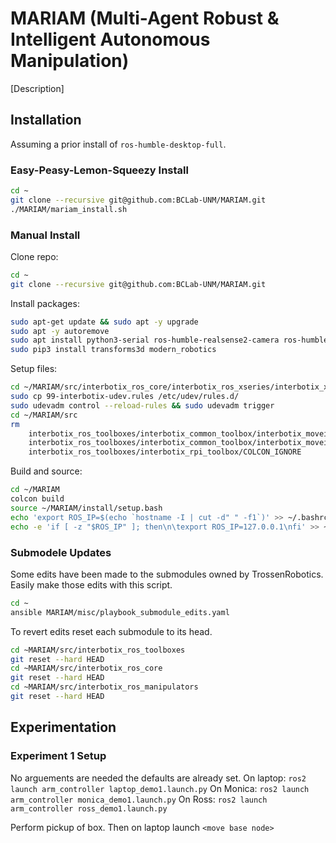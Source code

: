 # MARIAM (Multi-Agent Robust & Intelligent Autonomous Manipulation)

[Description]

## Installation

Assuming a prior install of `ros-humble-desktop-full`.

### Easy-Peasy-Lemon-Squeezy Install

```bash
cd ~
git clone --recursive git@github.com:BCLab-UNM/MARIAM.git
./MARIAM/mariam_install.sh
```

### Manual Install
Clone repo:
```bash
cd ~
git clone --recursive git@github.com:BCLab-UNM/MARIAM.git
```

Install packages:
```bash
sudo apt-get update && sudo apt -y upgrade
sudo apt -y autoremove
sudo apt install python3-serial ros-humble-realsense2-camera ros-humble-dynamixel-sdk ros-humble-ros2-control ros-humble-ros2-control-test-assets ros-humble-graph-msgs ros-humble-rviz-visual-tools ros-humble-hardware-interface ros-humble-moveit ros-humble-tf-transformations ros-humble-joint-trajectory-controller python3-rosdep python3-colcon-common-extensions python3-colcon-clean ros-humble-apriltag ros-humble-moveit-visual-tools python3-pip ansible
sudo pip3 install transforms3d modern_robotics
```

Setup files:
```bash
cd ~/MARIAM/src/interbotix_ros_core/interbotix_ros_xseries/interbotix_xs_sdk
sudo cp 99-interbotix-udev.rules /etc/udev/rules.d/
sudo udevadm control --reload-rules && sudo udevadm trigger
cd ~/MARIAM/src
rm                                                                                                  \
    interbotix_ros_toolboxes/interbotix_common_toolbox/interbotix_moveit_interface/COLCON_IGNORE      \
    interbotix_ros_toolboxes/interbotix_common_toolbox/interbotix_moveit_interface_msgs/COLCON_IGNORE \
    interbotix_ros_toolboxes/interbotix_rpi_toolbox/COLCON_IGNORE
```

Build and source:
```bash
cd ~/MARIAM
colcon build
source ~/MARIAM/install/setup.bash
echo 'export ROS_IP=$(echo `hostname -I | cut -d" " -f1`)' >> ~/.bashrc
echo -e 'if [ -z "$ROS_IP" ]; then\n\texport ROS_IP=127.0.0.1\nfi' >> ~/.bashrc
```

### Submodele Updates
Some edits have been made to the submodules owned by TrossenRobotics. Easily make those edits with this script.

```bash
cd ~
ansible MARIAM/misc/playbook_submodule_edits.yaml
```

To revert edits reset each submodule to its head.
```bash
cd ~MARIAM/src/interbotix_ros_toolboxes
git reset --hard HEAD
cd ~MARIAM/src/interbotix_ros_core
git reset --hard HEAD
cd ~MARIAM/src/interbotix_ros_manipulators
git reset --hard HEAD
```
## Experimentation

### Experiment 1 Setup
No arguements are needed the defaults are already set.
On laptop: `ros2 launch arm_controller laptop_demo1.launch.py`
On Monica: `ros2 launch arm_controller monica_demo1.launch.py`
On Ross: `ros2 launch arm_controller ross_demo1.launch.py`

Perform pickup of box.
Then on laptop launch  `<move base node>`